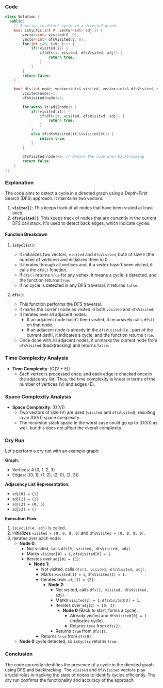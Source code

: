 ### Code
```cpp
class Solution {
  public:
    // Function to detect cycle in a directed graph.
    bool isCyclic(int V, vector<int> adj[]) {
        vector<int> visited(V, 0);
        vector<int> dfsVisited(V, 0);
        for(int i=0; i<V; i++) {
            if(!visited[i]) {
                if(dfs(i, visited, dfsVisited, adj)) {
                    return true;
                }
            }
        }
        return false;
    }
    
    bool dfs(int node, vector<int>& visited, vector<int>& dfsVisited, vector<int> adj[]) {
        visited[node]=1;
        dfsVisited[node]=1;
        
        for(auto& it:adj[node]) {
            if(!visited[it]) {
                if(dfs(it, visited, dfsVisited, adj)) {
                    return true;
                }
            } 
            else if(dfsVisited[it]&&visited[it]) {
                return true;
            }
        }
        
        dfsVisited[node]=0; // Unmark the node when backtracking
        return false;
    }
};
```
### Explanation

The code aims to detect a cycle in a directed graph using a Depth-First Search (DFS) approach. It maintains two vectors:

1. **`visited[]`**: This keeps track of all nodes that have been visited at least once.
2. **`dfsVisited[]`**: This keeps track of nodes that are currently in the current DFS call stack. It's used to detect back edges, which indicate cycles.

#### Function Breakdown

1. **`isCyclic()`**:
   - It initializes two vectors, `visited` and `dfsVisited`, both of size `V` (the number of vertices) and initializes them to 0.
   - It iterates through all vertices and, if a vertex hasn't been visited, it calls the `dfs()` function.
   - If `dfs()` returns `true` for any vertex, it means a cycle is detected, and the function returns `true`.
   - If no cycle is detected in any DFS traversal, it returns `false`.

2. **`dfs()`**:
   - This function performs the DFS traversal.
   - It marks the current node as visited in both `visited` and `dfsVisited`.
   - It iterates over all adjacent nodes:
     - If an adjacent node hasn't been visited, it recursively calls `dfs()` on that node.
     - If an adjacent node is already in the `dfsVisited` (i.e., part of the current path), it indicates a cycle, and the function returns `true`.
   - Once done with all adjacent nodes, it unmarks the current node from `dfsVisited` (backtracking) and returns `false`.

### Time Complexity Analysis

- **Time Complexity**: \(O(V + E)\)
  - Each vertex is processed once, and each edge is checked once in the adjacency list. Thus, the time complexity is linear in terms of the number of vertices \(V\) and edges \(E\).

### Space Complexity Analysis

- **Space Complexity**: \(O(V)\)
  - Two vectors of size \(V\) are used (`visited` and `dfsVisited`), resulting in an \(O(V)\) space complexity.
  - The recursion stack space in the worst case could go up to \(O(V)\) as well, but this does not affect the overall complexity.

### Dry Run

Let's perform a dry run with an example graph:

**Graph**:
- Vertices: 4 (0, 1, 2, 3)
- Edges: [(0, 1), (1, 2), (2, 0), (2, 3)]

**Adjacency List Representation**:
- `adj[0] = {1}`
- `adj[1] = {2}`
- `adj[2] = {0, 3}`
- `adj[3] = {}`

**Execution Flow**:

1. `isCyclic(4, adj)` is called.
2. Initializes `visited = [0, 0, 0, 0]` and `dfsVisited = [0, 0, 0, 0]`.
3. Iterates over each node:
   - **Node 0**:
     - Not visited, calls `dfs(0, visited, dfsVisited, adj)`.
     - Marks `visited[0] = 1`, `dfsVisited[0] = 1`.
     - Iterates over `adj[0] = {1}`:
       - **Node 1**:
         - Not visited, calls `dfs(1, visited, dfsVisited, adj)`.
         - Marks `visited[1] = 1`, `dfsVisited[1] = 1`.
         - Iterates over `adj[1] = {2}`:
           - **Node 2**:
             - Not visited, calls `dfs(2, visited, dfsVisited, adj)`.
             - Marks `visited[2] = 1`, `dfsVisited[2] = 1`.
             - Iterates over `adj[2] = {0, 3}`:
               - **Node 0** (Back to start, forms a cycle):
                 - Already visited and `dfsVisited[0] = 1` (indicates cycle).
                 - Returns `true` from `dfs(2)`.
             - Returns `true` from `dfs(1)`.
         - Returns `true` from `dfs(0)`.
   - **Node 0** cycle detected, so `isCyclic` returns `true`.

### Conclusion

The code correctly identifies the presence of a cycle in the directed graph using DFS and backtracking. The `visited` and `dfsVisited` vectors play crucial roles in tracking the state of nodes to identify cycles efficiently. The dry run confirms the functionality and accuracy of the approach.

